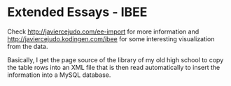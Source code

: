 # Extended Essays - IBEE

Check http://javiercejudo.com/ee-import for more information and
http://javiercejudo.kodingen.com/ibee for some interesting visualization
from the data.

Basically, I get the page source of the library of my old high school to copy
the table rows into an XML file that is then read automatically to insert the
information into a MySQL database.
